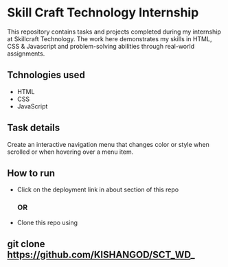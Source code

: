 # Skill Craft Technology Internship
This repository contains tasks and projects completed during my internship at Skillcraft Technology. The work here demonstrates my skills in HTML, CSS & Javascript and problem-solving abilities through real-world assignments.
## Tchnologies used
* HTML
* CSS
* JavaScript
## Task details

Create an interactive navigation menu that changes
color or style when scrolled or
when hovering over a menu
item.

## How to run
* Click on the deployment link in about section of this repo
  ### OR
* Clone this repo using
    
git clone https://github.com/KISHANGOD/SCT_WD_
---
